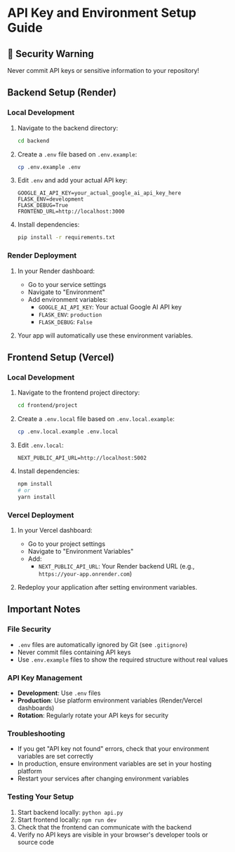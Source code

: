 # API Key and Environment Setup Guide

## 🚨 Security Warning
Never commit API keys or sensitive information to your repository!

## Backend Setup (Render)

### Local Development
1. Navigate to the backend directory:
   ```bash
   cd backend
   ```

2. Create a `.env` file based on `.env.example`:
   ```bash
   cp .env.example .env
   ```

3. Edit `.env` and add your actual API key:
   ```
   GOOGLE_AI_API_KEY=your_actual_google_ai_api_key_here
   FLASK_ENV=development
   FLASK_DEBUG=True
   FRONTEND_URL=http://localhost:3000
   ```

4. Install dependencies:
   ```bash
   pip install -r requirements.txt
   ```

### Render Deployment
1. In your Render dashboard:
   - Go to your service settings
   - Navigate to "Environment"
   - Add environment variables:
     - `GOOGLE_AI_API_KEY`: Your actual Google AI API key
     - `FLASK_ENV`: `production`
     - `FLASK_DEBUG`: `False`

2. Your app will automatically use these environment variables.

## Frontend Setup (Vercel)

### Local Development
1. Navigate to the frontend project directory:
   ```bash
   cd frontend/project
   ```

2. Create a `.env.local` file based on `.env.local.example`:
   ```bash
   cp .env.local.example .env.local
   ```

3. Edit `.env.local`:
   ```
   NEXT_PUBLIC_API_URL=http://localhost:5002
   ```

4. Install dependencies:
   ```bash
   npm install
   # or
   yarn install
   ```

### Vercel Deployment
1. In your Vercel dashboard:
   - Go to your project settings
   - Navigate to "Environment Variables"
   - Add:
     - `NEXT_PUBLIC_API_URL`: Your Render backend URL (e.g., `https://your-app.onrender.com`)

2. Redeploy your application after setting environment variables.

## Important Notes

### File Security
- `.env` files are automatically ignored by Git (see `.gitignore`)
- Never commit files containing API keys
- Use `.env.example` files to show the required structure without real values

### API Key Management
- **Development**: Use `.env` files
- **Production**: Use platform environment variables (Render/Vercel dashboards)
- **Rotation**: Regularly rotate your API keys for security

### Troubleshooting
- If you get "API key not found" errors, check that your environment variables are set correctly
- In production, ensure environment variables are set in your hosting platform
- Restart your services after changing environment variables

### Testing Your Setup
1. Start backend locally: `python api.py`
2. Start frontend locally: `npm run dev`
3. Check that the frontend can communicate with the backend
4. Verify no API keys are visible in your browser's developer tools or source code